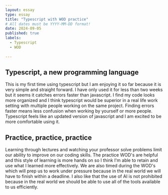 ```yaml
---
layout: essay
type: essay
title: "Typescript with WOD practice"
# All dates must be YYYY-MM-DD format!
date: 2024-09-05
published: true
labels:
  - Typescript
  - WOD
  
---
```



 
## Typescript, a new programming language


This is my first time using typescript but I am enjoying it so far because it is very simple and straight forward. I have only used it for less than two weeks but it seems it catches errors faster than javascript. I find my code looks more organized and I think typescript would be superior in a real life work setting with multiple people working on the same project. Finding errors faster means less confusion when working by yourself or more people. Typescript feels like an updated version of javascript and I am excited to be more comfortable using it.



## Practice, practice, practice


Learning through lectures and watching your professor solve problems limit our ability to improve on our coding skills. The practice WOD's are helpful and this style of learning is more hands on so I think I'm able to retain and use what I learned more effectively. We are also timed during the WOD's which will prep us to work under pressure because in the real world we will have to finish within a deadline. I also like that the use of AI is not prohibited because in the real world we should be able to use all of the tools available to us efficiently.                                                        
